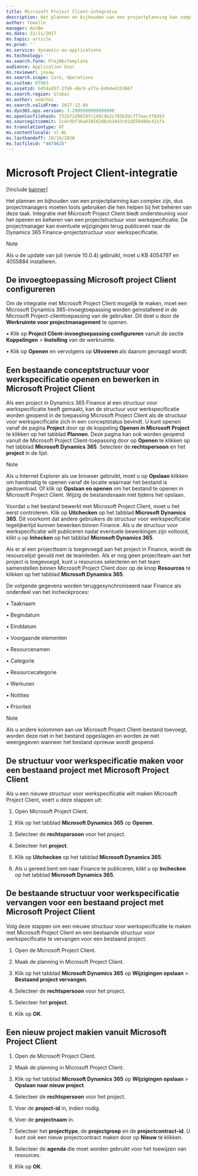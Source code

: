 ```yaml
---
title: Microsoft Project Client-integratie
description: Het plannen en bijhouden van een projectplanning kan complex zijn, dus projectmanagers moeten tools gebruiken die hen helpen bij het beheren van deze taak. Integratie met Microsoft Project Client biedt ondersteuning voor het openen en beheren van een projectstructuur voor werkspecificatie.
author: Yowelle
manager: AnnBe
ms.date: 12/11/2017
ms.topic: article
ms.prod: ''
ms.service: dynamics-ax-applications
ms.technology: ''
ms.search.form: ProjWbsTemplate
audience: Application User
ms.reviewer: josaw
ms.search.scope: Core, Operations
ms.custom: 87983
ms.assetid: b454ad57-2fd6-46c9-a77e-646de4153067
ms.search.region: Global
ms.author: andchoi
ms.search.validFrom: 2017-12-04
ms.dyn365.ops.version: 7.2999999999999998
ms.openlocfilehash: 732b72d9819fc149c4b2c783b3dc7f7eec3f0393
ms.sourcegitcommit: 5c4c9bf3ba018562d6cb3443c01d550489c415fa
ms.translationtype: HT
ms.contentlocale: nl-NL
ms.lasthandoff: 10/16/2020
ms.locfileid: "4074625"
---
```

# <a name="microsoft-project-client-integration"></a>Microsoft Project Client-integratie

[!include [banner](../includes/banner.md)]

Het plannen en bijhouden van een projectplanning kan complex zijn, dus projectmanagers moeten tools gebruiken die hen helpen bij het beheren van deze taak. Integratie met Microsoft Project Client biedt ondersteuning voor het openen en beheren van een projectstructuur voor werkspecificatie. De projectmanager kan eventuele wijzigingen terug publiceren naar de Dynamics 365 Finance-projectstructuur voor werkspecificatie.

> [!NOTE]
> Als u de update van juli (versie 10.0.4) gebruikt, moet u KB 4054797 en 4055884 installeren.

## <a name="configure-the-microsoft-project-client-add-in"></a>De invoegtoepassing Microsoft project Client configureren
Om de integratie met Microsoft Project Client mogelijk te maken, moet een Microsoft Dynamics 365-invoegtoepassing worden geïnstalleerd in de Microsoft Project-clienttoepassing van de gebruiker. Dit doet u door de **Werkruimte voor projectmanagement** te openen.

•   Klik op **Project Client-invoegtoepassing configureren** vanuit de sectie **Koppelingen** > **Instelling** van de werkruimte.

•   Klik op **Openen** en vervolgens op **Uitvoeren** als daarom gevraagd wordt.

## <a name="open-and-edit-an-existing-draft-work-breakdown-structure-in-microsoft-project-client"></a>Een bestaande conceptstructuur voor werkspecificatie openen en bewerken in Microsoft Project Client
Als een project in Dynamics 365 Finance al een structuur voor werkspecificatie heeft gemaakt, kan de structuur voor werkspecificatie worden geopend in de toepassing Microsoft Project Client als de structuur voor werkspecificatie zich in een conceptstatus bevindt. U kunt openen vanaf de pagina **Project** door op de koppeling **Openen in Microsoft Project** te klikken op het tabblad **Plannen**. Deze pagina kan ook worden geopend vanuit de Microsoft Project Client-toepassing door op **Openen** te klikken op het tabblad **Microsoft Dynamics 365**. Selecteer de **rechtspersoon** en het **project** in de lijst.

> [!NOTE]
> Als u Internet Explorer als uw browser gebruikt, moet u op **Opslaan** klikken om handmatig te openen vanaf de locatie waarnaar het bestand is gedownload. Of klik op **Opslaan en openen** om het bestand te openen in Microsoft Project Client. Wijzig de bestandsnaam niet tijdens het opslaan.

Voordat u het bestand bewerkt met Microsoft Project Client, moet u het eerst controleren. Klik op **Uitchecken** op het tabblad **Microsoft Dynamics 365**. Dit voorkomt dat andere gebruikers de structuur voor werkspecificatie tegelijkertijd kunnen bewerken binnen Finance. Als u de structuur voor werkspecificatie wilt publiceren nadat eventuele bewerkingen zijn voltooid, klikt u op **Inhecken** op het tabblad **Microsoft Dynamics 365**.

Als er al een projectteam is toegevoegd aan het project in Finance, wordt de resourcelijst gevuld met de teamleden. Als er nog geen projectteam aan het project is toegevoegd, kunt u resources selecteren en het team samenstellen binnen Microsoft Project Client door op de knop **Resources** te klikken op het tabblad **Microsoft Dynamics 365**. 

De volgende gegevens worden teruggesynchroniseerd naar Finance als onderdeel van het incheckproces:

•   Taaknaam

•   Begindatum

•   Einddatum

•   Voorgaande elementen

•   Resourcenamen

•   Categorie

•   Resourcecategorie

•   Werkuren

•   Notities

•   Prioriteit

> [!NOTE]
> Als u andere kolommen aan uw Microsoft Project Client-bestand toevoegt, worden deze niet in het bestand opgeslagen en worden ze niet weergegeven wanneer het bestand opnieuw wordt geopend.

## <a name="create-the-work-breakdown-structure-for-an-existing-project-using-microsoft-project-client"></a>De structuur voor werkspecificatie maken voor een bestaand project met Microsoft Project Client
Als u een nieuwe structuur voor werkspecificatie wilt maken Microsoft Project Client, voert u deze stappen uit:


1.  Open Microsoft Project Client.

2.  Klik op het tabblad **Microsoft Dynamics 365** op **Openen**.

3.  Selecteer de **rechtspersoon** voor het project.

4.  Selecteer het **project**.

5.  Klik op **Uitchecken** op het tabblad **Microsoft Dynamics 365**.

6.  Als u gereed bent om naar Finance te publiceren, klikt u op **Inchecken** op het tabblad **Microsoft Dynamics 365**.

## <a name="replace-the-existing-work-breakdown-structure-for-an-existing-project-using-microsoft-project-client"></a>De bestaande structuur voor werkspecificatie vervangen voor een bestaand project met Microsoft Project Client
Volg deze stappen om een nieuwe structuur voor werkspecificatie te maken met Microsoft Project Client en een bestaande structuur voor werkspecificatie te vervangen voor een bestaand project:

1.  Open de Microsoft Project Client.

2.  Maak de planning in Microsoft Project Client.

3.  Klik op het tabblad **Microsoft Dynamics 365** op **Wijzigingen opslaan** > **Bestaand project vervangen**.

4.  Selecteer de **rechtspersoon** voor het project.

5.  Selecteer het **project**.

6.  Klik op **OK**.

## <a name="create-a-new-project-from-within-microsoft-project-client"></a>Een nieuw project makien vanuit Microsoft Project Client


1.  Open de Microsoft Project Client.

2.  Maak de planning in Microsoft Project Client.

3.  Klik op het tabblad **Microsoft Dynamics 365** op **Wijzigingen opslaan** > **Opslaan naar nieuw project**.

4.  Selecteer de **rechtspersoon** voor het project.

5.  Voer de **project-id** in, indien nodig.

6.  Voer de **projectnaam** in.

7.  Selecteer het **projecttype**, de **projectgroep** en de **projectcontract-id**. U kunt ook een nieuw projectcontract maken door op **Nieuw** te klikken.

8.  Selecteer de **agenda** die moet worden gebruikt voor het toewijzen van resources.

11. Klik op **OK**.
